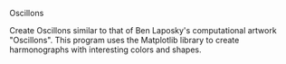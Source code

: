 Oscillons

Create Oscillons similar to that of Ben Laposky's computational artwork "Oscillons". This program uses the Matplotlib library to create harmonographs with interesting colors and shapes.
